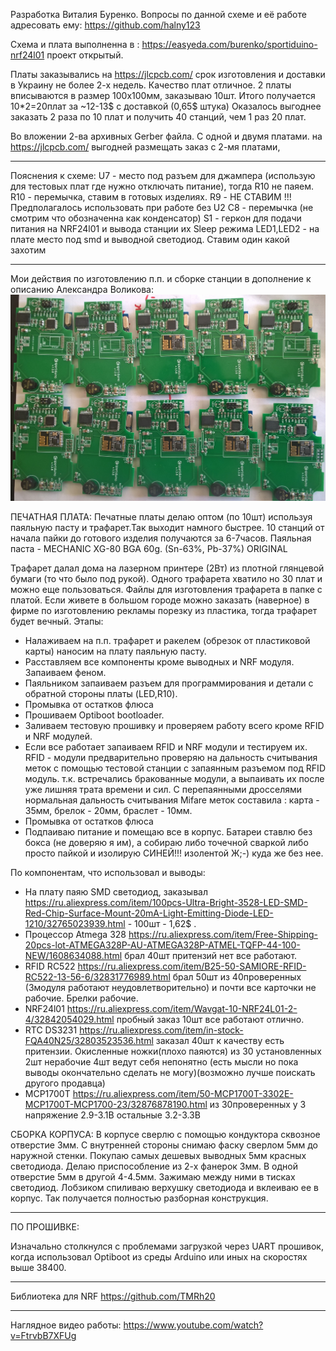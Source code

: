 Разработка Виталия Буренко. Вопросы по данной схеме и её работе адресовать ему: https://github.com/halny123

Схема и плата выполненна в : https://easyeda.com/burenko/sportiduino-nrf24l01 проект открытый.

Платы заказывались на https://jlcpcb.com/ срок изготовления и доставки в Украину не более 2-х недель. Качество плат отличное.
2 платы вписываются в размер 100х100мм, заказываю 10шт. Итого получается 10*2=20плат за ~12-13$ с доставкой (0,65$ штука)
Оказалось выгоднее заказать 2 раза по 10 плат и получить 40 станций, чем 1 раз 20 плат.

Во вложении 2-ва архивных Gerber файла. С одной и двумя платами. на https://jlcpcb.com/ выгодней размещать заказ с 2-мя платами, 

------------------------------------------------
Пояснения к схеме:
U7        - место под разъем для джампера (использую для тестовых плат где нужно отключать питание), тогда R10 не паяем. 
R10       - перемычка, ставим в готовых изделиях.
R9        - НЕ СТАВИМ !!! Предполагалось использовать при работе без U2
C8        - перемычка (не смотрим что обозначенна как конденсатор) 
S1        - геркон для подачи питания на NRF24l01 и вывода станции их Sleep режима
LED1,LED2 - на плате место под smd и выводной светодиод. Ставим один какой захотим

------------------------------------------------
Мои действия по изготовлению п.п. и сборке станции в дополнение к описанию Александра Воликова:
![Платы в сборе](https://github.com/halny123/sportiduino/blob/master/NRFstation/Images/PCB.jpg)

ПЕЧАТНАЯ ПЛАТА:
Печатные платы делаю оптом (по 10шт) используя паяльную пасту и трафарет.Так выходит намного быстрее. 
10 станций от начала пайки до готового изделия получаются за 6-7часов.
Паяльная паста - MECHANIC XG-80 BGA 60g. (Sn-63%, Pb-37%) ORIGINAL

Трафарет далал дома на лазерном принтере (2Вт) из плотной глянцевой бумаги (то что было под рукой). 
Одного трафарета хватило но 30 плат и можно еще пользоваться.
Файлы для изготовления трафарета в папке с платой. 
Если живете в большом городе можно заказать (наверное) в фирме по изготовлению рекламы порезку из пластика, тогда трафарет будет вечный.
Этапы:
- Налаживаем на п.п. трафарет и ракелем (обрезок от пластиковой карты) наносим на плату паяльную пасту.
- Расставляем все компоненты кроме выводных и NRF модуля. Запаиваем феном.
- Паяльником запаиваем разъем для программирования и детали с обратной стороны платы (LED,R10).
- Промывка от остатков флюса
- Прошиваем Optiboot bootloader.
- Заливаем тестовую прошивку и проверяем работу всего кроме RFID и NRF модулей.
- Если все работает запаиваем RFID и NRF модули и тестируем их.
  RFID - модули предварительно проверяю на дальность считывания меток с помощью тестовой станции с запаянным разъемом под RFID модуль.
  т.к. встречались бракованные модули, а выпаивать их после уже лишняя трата времени и сил.
  С перепаянными дросселями нормальная дальность считывания Mifare меток составила : карта - 35мм, брелок - 20мм, браслет - 10мм.
- Промывка от остатков флюса
- Подпаиваю питание и помещаю все в корпус. Батареи ставлю без бокса (не доверяю я им), а собираю либо точечной сваркой либо просто пайкой
  и изолирую СИНЕЙ!!! изолентой Ж;-) куда же без нее.



По компонентам, что использовал и выводы:
- На плату паяю SMD светодиод, заказывал 
  https://ru.aliexpress.com/item/100pcs-Ultra-Bright-3528-LED-SMD-Red-Chip-Surface-Mount-20mA-Light-Emitting-Diode-LED-1210/32765023939.html - 100шт - 1,62$ .
- Процессор Atmega 328
  https://ru.aliexpress.com/item/Free-Shipping-20pcs-lot-ATMEGA328P-AU-ATMEGA328P-ATMEL-TQFP-44-100-NEW/1608634088.html брал 40шт притензий нет все работают.
- RFID RC522
  https://ru.aliexpress.com/item/B25-50-SAMIORE-RFID-RC522-13-56-6/32831776989.html брал 50шт из 40проверенных (3модуля работают неудовлетворительно) и почти все карточки не рабочие. Брелки рабочие.
- NRF24l01
  https://ru.aliexpress.com/item/Wavgat-10-NRF24L01-2-4/32842054029.html пробный заказ 10шт все работают отлично.
- RTC DS3231
  https://ru.aliexpress.com/item/in-stock-FQA40N25/32803523536.html заказал 40шт к качеству есть притензии. Окисленные ножки(плохо паяются)
  из 30 установленных 2шт нерабочие 4шт ведут себя непонятно (есть мысли но пока выводы окончательно сделать не могу)(возможно лучше поискать другого продавца)
- MCP1700T
  https://ru.aliexpress.com/item/50-MCP1700T-3302E-MCP1700T-MCP1700-23/32876878190.html из 30проверенных у 3 напряжение 2.9-3.1В остальные 3.2-3.3В

СБОРКА КОРПУСА:
В корпусе сверлю с помощью кондуктора сквозное отверстие 3мм.
С внутренней стороны снимаю фаску сверлом 5мм до наружной стенки.
Покупаю самых дешевых выводных 5мм красных светодиода.
Делаю приспособление из 2-х фанерок 3мм. В одной отверстие 5мм в другой 4-4.5мм. Зажимаю между ними в тисках светодиод. 
Лобзиком спиливаю верхушку светодиода и вклеиваю ее в корпус.
Так получается полностью разборная конструкция.



------------------------------------------------
ПО ПРОШИВКЕ:

Изначально столкнулся с проблемами загрузкой через UART прошивок, когда использовал Optiboot из среды Arduino или иных на скоростях выше 38400.

------------------------------------------------

Библиотека для NRF
https://github.com/TMRh20

------------------------------------------------
Наглядное видео работы:
https://www.youtube.com/watch?v=FtrvbB7XFUg
